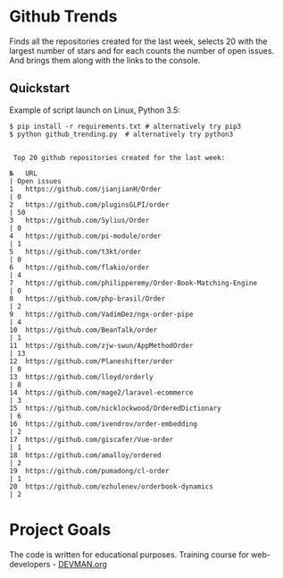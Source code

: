 # Github Trends

Finds all the repositories created for the last week, selects 20 with the largest number of stars and for each counts the number of open issues. And brings them along with the links to the console.


## Quickstart

Example of script launch on Linux, Python 3.5:

```
$ pip install -r requirements.txt # alternatively try pip3
$ python github_trending.py  # alternatively try python3


 Top 20 github repositories created for the last week:

№   URL                                                                    | Open issues
1   https://github.com/jianjianH/Order                                     | 0         
2   https://github.com/pluginsGLPI/order                                   | 50        
3   https://github.com/Sylius/Order                                        | 0         
4   https://github.com/pi-module/order                                     | 1         
5   https://github.com/t3kt/order                                          | 0         
6   https://github.com/flakio/order                                        | 4         
7   https://github.com/philipperemy/Order-Book-Matching-Engine             | 0         
8   https://github.com/php-brasil/Order                                    | 2         
9   https://github.com/VadimDez/ngx-order-pipe                             | 4         
10  https://github.com/BeanTalk/order                                      | 1         
11  https://github.com/zjw-swun/AppMethodOrder                             | 13        
12  https://github.com/Planeshifter/order                                  | 0         
13  https://github.com/lloyd/orderly                                       | 8         
14  https://github.com/mage2/laravel-ecommerce                             | 3         
15  https://github.com/nicklockwood/OrderedDictionary                      | 6         
16  https://github.com/ivendrov/order-embedding                            | 2         
17  https://github.com/giscafer/Vue-order                                  | 1         
18  https://github.com/amalloy/ordered                                     | 2         
19  https://github.com/pumadong/cl-order                                   | 1         
20  https://github.com/ezhulenev/orderbook-dynamics                        | 2     
```
# Project Goals

The code is written for educational purposes. Training course for web-developers - [DEVMAN.org](https://devman.org)
